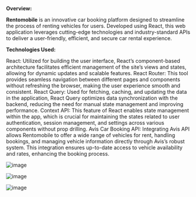 <b>Overview:</b>

  <b>Rentomobile</b> is an innovative car booking platform designed to streamline the process of renting vehicles for users. Developed using React, this web application leverages cutting-edge technologies and 
  industry-standard APIs to deliver a user-friendly, efficient, and secure car rental experience.

<b>Technologies Used:</b>

  React: Utilized for building the user interface, React’s component-based architecture facilitates efficient management of the site’s views and states, allowing for dynamic updates and scalable features.
  React Router: This tool provides seamless navigation between different pages and components without refreshing the browser, making the user experience smooth and consistent.
  React Query: Used for fetching, caching, and updating the data in the application, React Query optimizes data synchronization with the backend, reducing the need for manual state management and improving         
  performance.
  Context API: This feature of React enables state management within the app, which is crucial for maintaining the states related to user authentication, session management, and settings across various components 
  without prop drilling.
  Avis Car Booking API: Integrating Avis API allows Rentomobile to offer a wide range of vehicles for rent, handling bookings, and managing vehicle information directly through Avis’s robust system. This 
  integration ensures up-to-date access to vehicle availability and rates, enhancing the booking process.


![image](https://github.com/jishnukm9/rentomobile/assets/99253054/a7d3d538-64d6-42a9-9a7a-cdf6c67eb863)

![image](https://github.com/jishnukm9/rentomobile/assets/99253054/489b5911-3447-4cf0-b4d2-fe3cf8c754f7)

![image](https://github.com/jishnukm9/rentomobile/assets/99253054/fd3f304b-81d6-4345-974f-071e8c7981bd)


